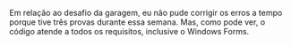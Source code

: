 Em relação ao desafio da garagem, eu não pude corrigir os erros a tempo porque tive três provas durante essa semana. Mas, como pode ver, o código atende a todos os requisitos, inclusive o Windows Forms.
